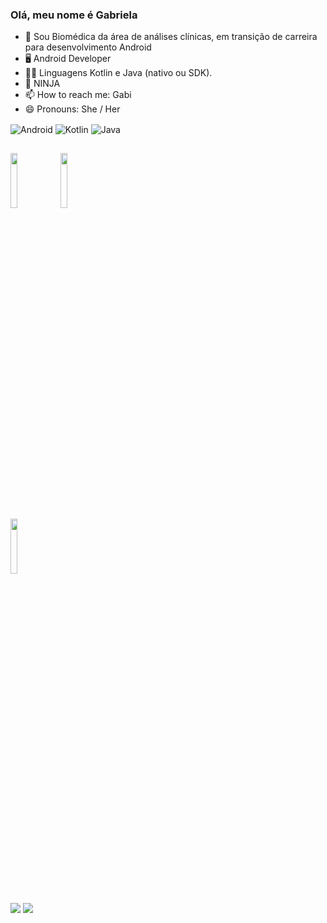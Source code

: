 ### Olá, meu nome é Gabriela

- 🌱 Sou Biomédica da área de análises clínicas, em transição de carreira para desenvolvimento Android
- 🖥️ Android Developer 
- 👩‍💻 Linguagens Kotlin e Java (nativo ou SDK).
- 🔭 NINJA 
- 📫 How to reach me: Gabi
- 😄 Pronouns: She / Her

<div style="display: inline_block"></div>
<img align="center" alt="Android" src="https://img.shields.io/badge/Android-3DDC84?style=for-the-badge&logo=android&logoColor=white"/>
<img align="center" alt="Kotlin" src="https://img.shields.io/badge/kotlin-%230095D5.svg?style=for-the-badge&logo=kotlin&logoColor=white"/>
<img align="center" alt="Java" src="https://img.shields.io/badge/java-%23ED8B00.svg?style=for-the-badge&logo=java&logoColor=white"/> 
</div>

  ##
 </code> <code><img width="15%" src="https://www.vectorlogo.zone/logos/git-scm/git-scm-ar21.svg"></code> <code><img width="15%" src="https://www.vectorlogo.zone/logos/github/github-ar21.svg"></code> <br /> <code><img width="15%" src="https://www.vectorlogo.zone/logos/microsoft/microsoft-ar21.svg"></code> 
  
  ##
 
  <div>
  <a href = "mailto:gabrielagiubine@gmail.com"><img src="https://img.shields.io/badge/-Gmail-%23333?style=for-the-badge&logo=gmail&logoColor=white" target="_blank"></a>
  <a href="https://www.linkedin.com/in/gabriela-giubine-lourenço-silva-a34361109/" target="_blank"><img src="https://img.shields.io/badge/-LinkedIn-%230077B5?style=for-the-badge&logo=linkedin&logoColor=white" target="_blank"></a> 
  <a href ="https://img.shields.io/badge/Slack-4A154B?style=for-the-badge&logo=slack&logoColor=white"</a>
  
  </div>
  
